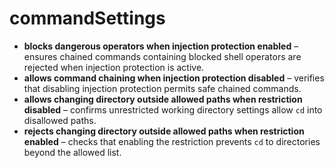 # commandSettings

- **blocks dangerous operators when injection protection enabled** – ensures chained commands containing blocked shell operators are rejected when injection protection is active.
- **allows command chaining when injection protection disabled** – verifies that disabling injection protection permits safe chained commands.
- **allows changing directory outside allowed paths when restriction disabled** – confirms unrestricted working directory settings allow `cd` into disallowed paths.
- **rejects changing directory outside allowed paths when restriction enabled** – checks that enabling the restriction prevents `cd` to directories beyond the allowed list.
